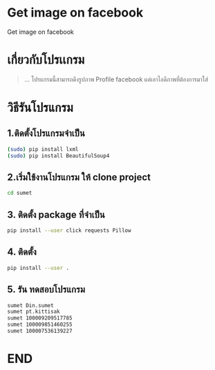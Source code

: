 # Get image on facebook

Get image on facebook


# เกี่ยวกับโปรเเกรม
> ... โปรแกรมนี้สามารถดึงรูปภาพ Profile facebook แค่เอาไอดีภาพที่ต้องการมาใส่

# วิธีรันโปรแกรม

## 1.ติดตั้งโปรแกรมจำเป็น
```sh
(sudo) pip install lxml
(sudo) pip install BeautifulSoup4
```
## 2.เริ่มใช้งานโปรแกรม ให้ clone project
```sh
cd sumet
```
## 3. ติดตั้ง package ที่จำเป็น
```sh
pip install --user click requests Pillow
```
## 4. ติดตั้ง
```sh
pip install --user .
```
## 5. รัน ทดสอบโปรแกรม
```sh
sumet Din.sumet
sumet pt.kittisak
sumet 100009209517785
sumet 100009851460255
sumet 100007536139227
```
# END

